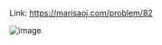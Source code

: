 Link: https://marisaoj.com/problem/82

![image](https://github.com/user-attachments/assets/e38cdde9-db2f-434c-adc9-0189df747f50)
